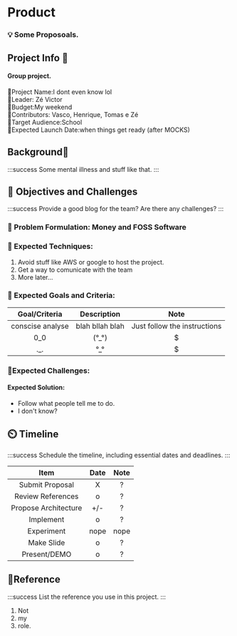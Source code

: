 # Product

### :bulb: Some Proposoals.

## Project Info :beginner:

#### Group project.

:small_blue_diamond:Project Name:I dont even know lol  
:small_blue_diamond:Leader: Zé Victor  
:small_blue_diamond:Budget:My weekend  
:small_blue_diamond:Contributors: Vasco, Henrique, Tomas e Zé  
:small_blue_diamond:Target Audience:School  
:small_blue_diamond:Expected Launch Date:when things get ready (after MOCKS)

## Background:triangular_flag_on_post:

:::success
Some mental illness and stuff like that.
:::

## :pencil: Objectives and Challenges

:::success
Provide a good blog for the team? Are there any challenges? 
:::

### :small_blue_diamond: Problem Formulation: Money and FOSS Software

### :small_blue_diamond: Expected Techniques:

1. Avoid stuff like AWS or google to host the project. 
2. Get a way to comunicate with the team
3. More later...

### :small_blue_diamond: Expected Goals and Criteria:


| **Goal/Criteria** | **Description** | **Note** |
|:-----------------:|:---------------:|:--------:|
| conscise analyse  | blah bllah blah | Just follow the instructions|
|      0_0             |      (°_°)           |      $  |
|         ._.          |       °_°            |      $  |

### :small_blue_diamond:Expected Challenges: 

#### Expected Solution:
- Follow what people tell me to do.
- I don't know?

## :timer_clock: Timeline

:::success
Schedule the timeline, including essential dates and deadlines.
:::

|        **Item**        | **Date** | **Note** |
|:----------------------:|:--------:|:--------:|
|     Submit Proposal    |     X     |    ?      |
|    Review References   |    o      |     ?     |
| Propose   Architecture |     +/-  |      ?    |
|        Implement       |     o    |       ?   |
|       Experiment       | nope     |  nope        |
|       Make Slide       |     o    |      ?    |
|      Present/DEMO      |     o     |       ?   |


## :book:Reference

:::success
List the reference you use in this project.
:::

1. Not
2. my
3. role.
          

